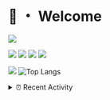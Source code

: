 # 👋 ・ Welcome
![](https://komarev.com/ghpvc/?username=Lorenzo0111)

![](https://img.shields.io/badge/Java-ED8B00?style=for-the-badge&logo=java&logoColor=white)
![](https://img.shields.io/badge/JavaScript-323330?style=for-the-badge&logo=javascript&logoColor=F7DF1E)
![](https://img.shields.io/badge/Node.js-339933?style=for-the-badge&logo=nodedotjs&logoColor=white)
![](https://img.shields.io/badge/React-20232A?style=for-the-badge&logo=react&logoColor=61DAFB)

[![](https://github-readme-stats.vercel.app/api?username=Lorenzo0111&show_icons=true&count_private=true)](https://github.com/Lorenzo0111)
![Top Langs](https://github-readme-stats.vercel.app/api/top-langs/?username=Lorenzo0111&layout=compact)

<details>
<summary>⏰ Recent Activity</summary>

<!--RECENT_ACTIVITY:start-->
1. ![release] Released [v1.6](https://github.com/Lorenzo0111/ElectionsPlus/releases/tag/1.6) in [Lorenzo0111/ElectionsPlus](https://github.com/Lorenzo0111/ElectionsPlus)
2. ![issueClosed] **Issue closed:** [ZombieStriker/QualityArmory#208](https://github.com/ZombieStriker/QualityArmory/issues/208)
3. ![comment] **Commented:** [ZombieStriker/QualityArmory#212](https://github.com/ZombieStriker/QualityArmory/issues/212#issuecomment-980848778)
4. ![prOpened] **Pull request opened:** [ServerJars/updater#20](https://github.com/ServerJars/updater/pull/20)
5. ![release] Released [v1.1.1](https://github.com/Lorenzo0111/QualityArmoryWorldGuard/releases/tag/v1.1.1) in [Lorenzo0111/QualityArmoryWorldGuard](https://github.com/Lorenzo0111/QualityArmoryWorldGuard)
6. ![issueClosed] **Issue closed:** [Lorenzo0111/QualityArmoryWorldGuard#1](https://github.com/Lorenzo0111/QualityArmoryWorldGuard/issues/1)
7. ![issueClosed] **Issue closed:** [ZombieStriker/QualityArmory#211](https://github.com/ZombieStriker/QualityArmory/issues/211)
8. ![comment] **Commented:** [ZombieStriker/QualityArmory#211](https://github.com/ZombieStriker/QualityArmory/issues/211#issuecomment-980636181)
9. ![prMerged] **Pull request merged:** [Lorenzo0111/HangarUpdater#13](https://github.com/Lorenzo0111/HangarUpdater/pull/13)
10. ![comment] **Commented:** [Lorenzo0111/RocketJoin#44](https://github.com/Lorenzo0111/RocketJoin/issues/44#issuecomment-980173580)
<!--RECENT_ACTIVITY:end-->


<!--RECENT_ACTIVITY:last_update-->
Last Updated: Monday, November 29th, 2021, 12:38:47 AM
<!--RECENT_ACTIVITY:last_update_end-->
</details>

[issueOpened]: https://cdn.jsdelivr.net/gh/Readme-Workflows/Readme-Icons@main/icons/octicons/IssueOpenedOld.svg
[issueClosed]: https://cdn.jsdelivr.net/gh/Readme-Workflows/Readme-Icons@main/icons/octicons/IssueClosedOld.svg

[prOpened]: https://cdn.jsdelivr.net/gh/Readme-Workflows/Readme-Icons@main/icons/octicons/PullRequestOpened.svg
[prClosed]: https://cdn.jsdelivr.net/gh/Readme-Workflows/Readme-Icons@main/icons/octicons/PullRequestClosed.svg
[prMerged]: https://cdn.jsdelivr.net/gh/Readme-Workflows/Readme-Icons@main/icons/octicons/PullRequestMerged.svg

[comment]: https://cdn.jsdelivr.net/gh/Readme-Workflows/Readme-Icons@main/icons/octicons/Comment.svg

[changesRequested]: https://cdn.jsdelivr.net/gh/Readme-Workflows/Readme-Icons@main/icons/octicons/RequestedChanges.svg
[approved]: https://cdn.jsdelivr.net/gh/Readme-Workflows/Readme-Icons@main/icons/octicons/ApprovedChanges.svg

[repoCreated]: https://cdn.jsdelivr.net/gh/Readme-Workflows/Readme-Icons@main/icons/octicons/Repository.svg
[release]: https://cdn.jsdelivr.net/gh/Readme-Workflows/Readme-Icons@main/icons/octicons/Release.svg
[star]: https://cdn.jsdelivr.net/gh/Readme-Workflows/Readme-Icons@main/icons/octicons/StarredRepository.svg
[wiki]: https://cdn.jsdelivr.net/gh/Readme-Workflows/Readme-Icons@main/icons/octicons/Wiki.svg
[fork]: https://cdn.jsdelivr.net/gh/Readme-Workflows/Readme-Icons@main/icons/octicons/ForkedRepository.svg
[people]: https://cdn.jsdelivr.net/gh/Readme-Workflows/Readme-Icons@main/icons/octicons/People.svg
